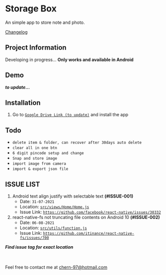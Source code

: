 # Storage Box

An simple app to store note and photo.

[Changelog](CHANGELOG.md)

## Project Information

Developing in progress...
**Only works and available in Android**

## Demo

**_to update..._**

## Installation

1. Go to [`Google Drive Link (to update)`](https://google.com/) and install the app

## Todo

- `delete item & folder, can recover after 30days auto delete`
- `clear all in one btn`
- `6 digit pincode setup and change`
- `Snap and store image`
- `import image from camera`
- `import & export json file`

## ISSUE LIST

1. Android text align justify with selectable text **(#ISSUE-001)**
   - Date: `31-07-2021`
   - Location: [`src/views/Home/Home.js`](src/views/Home/Home.js)
   - Issue Link: [`https://github.com/facebook/react-native/issues/30332`](https://github.com/facebook/react-native/issues/30332)
2. react-native-fs not truncating file contents on Android 10 **(#ISSUE-002)**
   - Date: `06-08-2021`
   - Location: [`src/utils/function.js`](src/utils/function.js)
   - Issue Link: [`https://github.com/itinance/react-native-fs/issues/700`](https://github.com/itinance/react-native-fs/issues/700)

**_Find issue tag for exact location_**

\
\
Feel free to contact me at chern-97@hotmail.com
